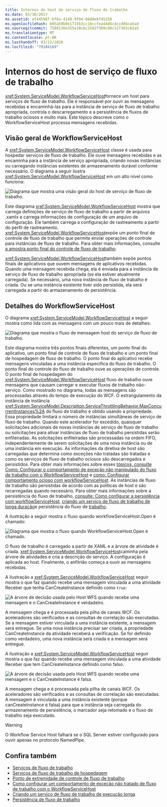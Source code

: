 ```yaml
---
title: Internos do host de serviço de fluxo de trabalho
ms.date: 03/30/2017
ms.assetid: af44596f-bf6a-4149-9f04-08d8e8f45250
ms.openlocfilehash: b95a59b0e1715b3cc18ccfea44d6c4ccd04ca5ad
ms.sourcegitcommit: 7588136e355e10cbc2582f389c90c127363c02a5
ms.translationtype: MT
ms.contentlocale: pt-BR
ms.lasthandoff: 03/12/2020
ms.locfileid: "79184169"
---
```

# <a name="workflow-service-host-internals"></a>Internos do host de serviço de fluxo de trabalho
<xref:System.ServiceModel.WorkflowServiceHost>fornece um host para serviços de fluxo de trabalho. Ele é responsável por ouvir as mensagens recebidas e encaminhá-las para a instância de serviço de fluxo de trabalho apropriada, controla o descarregamento e a persistência de fluxos de trabalho ociosos e muito mais. Este tópico descreve como o WorkflowServiceHost processa mensagens recebidas.  
  
## <a name="workflowservicehost-overview"></a>Visão geral de WorkflowServiceHost  

A <xref:System.ServiceModel.WorkflowServiceHost> classe é usada para hospedar serviços de fluxo de trabalho. Ele ouve mensagens recebidas e as encaminha para a instância de serviço apropriada, criando novas instâncias ou carregando instâncias existentes de armazenamento durável conforme necessário. O diagrama a seguir ilustra <xref:System.ServiceModel.WorkflowServiceHost> em um alto nível como funciona:
  
 ![Diagrama que mostra uma visão geral do host de serviço de fluxo de trabalho.](./media/workflow-service-host-internals/workflow-service-host-high-level-overview.gif)  
  
 Este diagrama <xref:System.ServiceModel.WorkflowServiceHost> mostra que carrega definições de serviço de fluxo de trabalho a partir de arquivos .xamlx e carrega informações de configuração de um arquivo de configuração. Ele também carrega a configuração de rastreamento a partir do perfil de rastreamento. <xref:System.ServiceModel.WorkflowServiceHost>expõe um ponto final de controle de fluxo de trabalho que permite enviar operações de controle para instâncias de fluxo de trabalho.  Para obter mais informações, consulte [a amostra ponto final do controle de fluxo de trabalho](../../../../docs/framework/wcf/feature-details/workflow-control-endpoint.md).  
  
 <xref:System.ServiceModel.WorkflowServiceHost>também expõe pontos finais de aplicativos que ouvem mensagens de aplicativos recebidas. Quando uma mensagem recebida chega, ela é enviada para a instância de serviço de fluxo de trabalho apropriada (se ela estiver atualmente carregada). Se necessário, uma nova instância de fluxo de trabalho é criada. Ou se uma instância existente tiver sido persistida, ela será carregada a partir do armazenamento de persistência.  
  
## <a name="workflowservicehost-details"></a>Detalhes do WorkflowServiceHost  
 O diagrama <xref:System.ServiceModel.WorkflowServiceHost> a seguir mostra como lida com as mensagens com um pouco mais de detalhes:  
  
 ![Diagrama que mostra o fluxo de mensagem host do serviço de fluxo de trabalho.](./media/workflow-service-host-internals/workflow-service-host-message-flow.gif)  
  
 Este diagrama mostra três pontos finais diferentes, um ponto final do aplicativo, um ponto final de controle de fluxo de trabalho e um ponto final de hospedagem de fluxo de trabalho. O ponto final do aplicativo recebe mensagens vinculadas a uma instância específica do fluxo de trabalho. O ponto final do controle do fluxo de trabalho ouve as operações de controle. O ponto final de hospedagem do <xref:System.ServiceModel.WorkflowServiceHost> fluxo de trabalho ouve mensagens que causam carregar e executar fluxos de trabalho não-serviço. Como mostrado no diagrama, todas as mensagens são processadas através do tempo de execução do WCF.  O estrangulamento da instância de instância <xref:System.ServiceModel.Description.ServiceThrottlingBehavior.MaxConcurrentInstances%2A> do fluxo de trabalho é obtido usando a propriedade. Essa propriedade limitará o número de instâncias simultâneas de serviço de fluxo de trabalho. Quando este acelerador for excedido, quaisquer solicitações adicionais de novas instâncias de serviço de fluxo de trabalho ou solicitações para ativar instâncias de fluxo de trabalho persistidas serão enfileiradas. As solicitações enfileiradas são processadas na ordem FIFO, independentemente de serem solicitações de uma nova instância ou de uma instância em execução. As informações da diretiva de host são carregadas que determina como exceções não tratadas são tratadas e como os serviços de fluxo de trabalho ociosos são descarregados e persistidos. Para obter mais informações sobre esses [tópicos, consulte Como: Configurar o comportamento de exceção não manipulado do fluxo de trabalho com o WorkflowServiceHost](../../../../docs/framework/wcf/feature-details/config-workflow-unhandled-exception-workflowservicehost.md) e [como: Configurar comportamento ocioso com workflowServiceHost](../../../../docs/framework/wcf/feature-details/how-to-configure-idle-behavior-with-workflowservicehost.md). As instâncias de fluxo de trabalho são persistidas de acordo com as políticas de host e são recarregadas quando necessário. Para obter mais informações sobre a persistência do fluxo de trabalho, [consulte: Como configurar a persistência com workflowServiceHost,](../../../../docs/framework/wcf/feature-details/how-to-configure-persistence-with-workflowservicehost.md) [criando um serviço de fluxo de trabalho de longa duração](../../../../docs/framework/wcf/feature-details/creating-a-long-running-workflow-service.md)e persistência do fluxo de [trabalho](../../../../docs/framework/windows-workflow-foundation/workflow-persistence.md).  
  
 A ilustração a seguir mostra o fluxo quando workflowServiceHost.Open é chamado:  
  
 ![Diagrama que mostra o fluxo quando WorkflowServiceHost.Open é chamado.](./media/workflow-service-host-internals/workflow-service-host-open.gif)  
  
 O fluxo de trabalho é carregado a partir de XAML e a árvore de atividade é criada. <xref:System.ServiceModel.WorkflowServiceHost>caminha pela árvore de atividades e cria a descrição do serviço. A configuração é aplicada ao host. Finalmente, o anfitrião começa a ouvir as mensagens recebidas.  
  
 A ilustração a <xref:System.ServiceModel.WorkflowServiceHost> seguir mostra o que faz quando recebe uma mensagem vinculada a uma atividade Receber que tenha CanCreateInstance definido como `true`:  
  
 ![A árvore de decisão usada pelo Host WFS quando recebe uma mensagem e o CanCreateInstance é verdadeiro.](./media/workflow-service-host-internals/workflow-service-host-receive-message-cancreateinstance.gif)  
  
 A mensagem chega e é processada pela pilha de canais WCF. Os aceleradores são verificados e as consultas de correlação são executadas. Se a mensagem estiver vinculada a uma instância existente, a mensagem será entregue. Se uma nova instância precisar ser criada, a propriedade CanCreateInstance da atividade receberá a verificação. Se for definido como verdadeiro, uma nova instância será criada e a mensagem será entregue.  
  
 A ilustração a <xref:System.ServiceModel.WorkflowServiceHost> seguir mostra o que faz quando recebe uma mensagem vinculada a uma atividade Receber que tem CanCreateInstance definido como falso.  
  
 ![A árvore de decisão usada pelo Host WFS quando recebe uma mensagem e o CanCreateInstance é falsa.](./media/workflow-service-host-internals/workflow-service-host-receive-message.gif)  
  
 A mensagem chega e é processada pela pilha de canais WCF. Os aceleradores são verificados e as consultas de correlação são executadas. A mensagem é vinculada a uma instância existente (porque canCreateInstance é falsa) para que a instância seja carregada do armazenamento de persistência, o marcador seja retomado e o fluxo de trabalho seja executado.  
  
> [!WARNING]
> O Workflow Service Host falhará se o SQL Server estiver configurado para ouvir apenas no protocolo NamedPipe.  
  
## <a name="see-also"></a>Confira também

- [Serviços de fluxo de trabalho](../../../../docs/framework/wcf/feature-details/workflow-services.md)
- [Serviços de fluxo de trabalho de hospedagem](../../../../docs/framework/wcf/feature-details/hosting-workflow-services.md)
- [Ponto de extremidade de controle de fluxo de trabalho](../../../../docs/framework/wcf/feature-details/workflow-control-endpoint.md)
- [Como configurar um comportamento de exceção não tratado de fluxo de trabalho com o WorkflowServiceHost](../../../../docs/framework/wcf/feature-details/config-workflow-unhandled-exception-workflowservicehost.md)
- [Criando um serviço de fluxo de trabalho de execução longa](../../../../docs/framework/wcf/feature-details/creating-a-long-running-workflow-service.md)
- [Persistência de fluxo de trabalho](../../../../docs/framework/windows-workflow-foundation/workflow-persistence.md)
